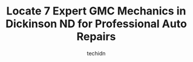 ---
layout: ampstory
image: https://images.unsplash.com/photo-1576933694662-fd6790fe98e9?ixlib=rb-4.0.3&ixid=MnwxMjA3fDB8MHxwaG90by1wYWdlfHx8fGVufDB8fHx8&auto=format&fit=crop&w=640&h=853&q=80
author: techidn
featured: false
description: Searching for the finest GMC Mechanic in Dickinson ND, USA? Look no further than the 7 best GMC Mechanic in the area, where youll find a team of highly qualified professionals ready to hand
title: Locate 7 Expert GMC Mechanics in Dickinson ND for Professional Auto Repairs
cover:
   title: Locate 7 Expert GMC Mechanics in Dickinson ND for Professional Auto Repairs
   subtitle: Rickpate
   background: https://images.unsplash.com/photo-1576933694662-fd6790fe98e9?ixlib=rb-4.0.3&ixid=MnwxMjA3fDB8MHxwaG90by1wYWdlfHx8fGVufDB8fHx8&auto=format&fit=crop&w=640&h=853&q=80

pages: 
 - layout: thirds
   top: <h1>#1 Charbonneau Car Center</h1>
   bottom: "<p>I frequent the quicklube for my oil changes and inspections on my Jeep. Always have had a good experience there. Staff is friendly and helpful. Thanks Balie</p>"
   background: https://www.knot35.com/toplist/wp-content/uploads/2023/06/best-gmc-mechanic-1-in-dickinson-nd-1685837353.jpeg
   backgroundblur: true
 - layout: thirds
   top: <h1>#2 Sax Motor CO.</h1>
   bottom: "<p>52 21st St E, Dickinson, ND 58601, United States</p>"
   background: https://www.knot35.com/toplist/wp-content/uploads/2023/06/best-gmc-mechanic-2-in-dickinson-nd-1685837354.jpeg
   cta:
      link: https://www.knot35.com/toplist/locate-7-expert-gmc-mechanics-in-dickinson-nd-for-professional-auto-repairs/
      text: Locate 7 Expert GMC Mechanics in Dickinson ND for Professional Auto Repairs
 - layout: thirds
   top: <h1>#3 Joes Auto Service</h1>
   bottom: "<p>81 22nd St E, Dickinson, ND 58601, United States</p>"
   background: https://www.knot35.com/toplist/wp-content/uploads/2023/06/best-gmc-mechanic-3-in-dickinson-nd-1685837354.jpeg
   cta:
      link: https://www.knot35.com/toplist/locate-7-expert-gmc-mechanics-in-dickinson-nd-for-professional-auto-repairs/
      text: Locate 7 Expert GMC Mechanics in Dickinson ND for Professional Auto Repairs
 - layout: thirds
   top: <h1>#4 East End Towing</h1>
   bottom: "<p>64 10th Ave E, Dickinson, ND 58601, United States</p>"
   background: https://images.unsplash.com/photo-1553949345-eb786bb3f7ba?ixlib=rb-4.0.3&ixid=MnwxMjA3fDB8MHxwaG90by1wYWdlfHx8fGVufDB8fHx8&auto=format&fit=crop&w=640&h=853&q=80
   cta:
      link: https://www.knot35.com/toplist/locate-7-expert-gmc-mechanics-in-dickinson-nd-for-professional-auto-repairs/
      text: Locate 7 Expert GMC Mechanics in Dickinson ND for Professional Auto Repairs
 - layout: thirds
   top: <h1>#5 Chads Automotive Clinic</h1>
   bottom: "<p>302 E Villard St, Dickinson, ND 58601, United States</p>"
   background: https://images.unsplash.com/photo-1489648022186-8f49310909a0?ixlib=rb-4.0.3&ixid=MnwxMjA3fDB8MHxwaG90by1wYWdlfHx8fGVufDB8fHx8&auto=format&fit=crop&w=640&h=853&q=80
   cta:
      link: https://www.knot35.com/toplist/locate-7-expert-gmc-mechanics-in-dickinson-nd-for-professional-auto-repairs/
      text: Locate 7 Expert GMC Mechanics in Dickinson ND for Professional Auto Repairs
 - layout: thirds
   top: <h1>#6 Autorama Auto Sales and Rentals</h1>
   bottom: "<p>1765 Interstate 94 Business Loop E, Dickinson, ND 58601, United States</p>"
   background: https://images.unsplash.com/photo-1509114397022-ed747cca3f65?ixlib=rb-4.0.3&ixid=MnwxMjA3fDB8MHxwaG90by1wYWdlfHx8fGVufDB8fHx8&auto=format&fit=crop&w=640&h=853&q=80
   cta:
      link: https://www.knot35.com/toplist/locate-7-expert-gmc-mechanics-in-dickinson-nd-for-professional-auto-repairs/
      text: Locate 7 Expert GMC Mechanics in Dickinson ND for Professional Auto Repairs
 - layout: thirds
   top: <h1>#7 Legend Auto Body LLC.</h1>
   bottom: "<p>597 S Main Ave, Dickinson, ND 58601, United States</p>"
   background: https://images.unsplash.com/photo-1534312527009-56c7016453e6?ixlib=rb-4.0.3&ixid=MnwxMjA3fDB8MHxwaG90by1wYWdlfHx8fGVufDB8fHx8&auto=format&fit=crop&w=640&h=853&q=80
   cta:
      link: https://www.knot35.com/toplist/locate-7-expert-gmc-mechanics-in-dickinson-nd-for-professional-auto-repairs/
      text: Locate 7 Expert GMC Mechanics in Dickinson ND for Professional Auto Repairs
 - layout: thirds
   middle: Continue reading...
   background: https://images.unsplash.com/photo-1595364397663-fca4f075d796?ixlib=rb-4.0.3&ixid=MnwxMjA3fDB8MHxwaG90by1wYWdlfHx8fGVufDB8fHx8&auto=format&fit=crop&w=640&h=853&q=80
   cta:
      link: https://www.knot35.com/toplist/locate-7-expert-gmc-mechanics-in-dickinson-nd-for-professional-auto-repairs/
      text: Locate 7 Expert GMC Mechanics in Dickinson ND for Professional Auto Repairs
      
---